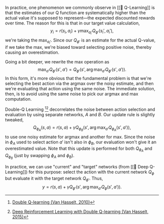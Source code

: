 In practice, one phenomenon we commonly observe in [[🚀 Q-Learning]] is that the estimates of our Q function are systematically higher than the actual value it's supposed to represent—the expected discounted rewards over time. The reason for this is that in our target value calculation, 
$$
y_i = r(s_i, a_i) + \gamma \max_{a_i'}Q_{\phi'}(s_i', a_i'),
$$
 we're taking the $\max_{a_i'}$. Since our $Q_{\phi'}$ is an estimate for the actual Q-value, if we take the max, we're biased toward selecting positive noise, thereby causing an overestimation.

Going a bit deeper, we rewrite the max operation as 
$$
\max_{a'} Q_{\phi'}(s', a') = Q_{\phi'}(s', \arg\max_{a'} Q_{\phi'} (s' ,a')).
$$
 In this form, it's more obvious that the fundamental problem is that we're selecting the best action via the argmax over the noisy estimate, and then we're evaluating that action using the same noise. The immediate solution, then, is to avoid using the same noise to pick our argmax and max computation.

Double-Q Learning [^1][^2] decorrelates the noise between action selection and evaluation by using separate networks, $A$ and $B$. Our update rule is slightly tweaked, 
$$
Q_{\phi_A} (s, a) = r(s, a) + \gamma Q_{\phi_B}(s', \arg\max_{a'}Q_{\phi_A}(s' ,a')),
$$
 to use one noisy estimate for argmax and another for max. Since the noise in $\phi_A$ used to select action $a'$ isn't also in $\phi_B$, our evaluation won't give it an overestimated value. Note that this update is performed for both $Q_{\phi_A}$ and $Q_{\phi_B}$ (just by swapping $\phi_A$ and $\phi_B$).

In practice, we can use "current" and "target" networks (from [[👾 Deep Q-Learning]]) for this purpose: select the action with the current network $Q_\phi$ but evaluate it with the target network $Q_{\phi'}$. Thus, 
$$
y = r(s, a) + \gamma Q_{\phi'}(s', \arg\max_{a'} Q_\phi(s', a')).
$$


[^1]: [Double Q-learning (Van Hasselt, 2010)](https://proceedings.neurips.cc/paper_files/paper/2010/file/091d584fced301b442654dd8c23b3fc9-Paper.pdf)
[^2]: [Deep Reinforcement Learning with Double Q-learning (Van Hasselt, 2015)](https://arxiv.org/pdf/1509.06461.pdf)